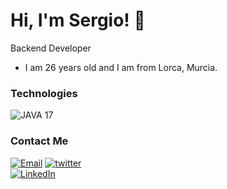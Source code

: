 
# Hi, I'm Sergio! 👋

Backend Developer 

- I am 26 years old and I am from Lorca, Murcia.


### Technologies
![JAVA 17](https://img.shields.io/badge/Java-JDK%2017-orange)

### Contact Me
<a href="sergiomartinez2m@gmail.com"><img alt="Email" src="https://img.shields.io/badge/Gmail-sergiomartinez2m@gmail.com-blue?style=flat-square&logo=gmail"></a>
<a href="https://twitter.com/Sergio2697sm"><img alt="twitter" src="https://img.shields.io/badge/twitter-Sergio2697sm-blue?style=flat-square&logo=twitter"></a>  
<a href="https://www.linkedin.com/in/sergio-martinez-martinez-474152125/"><img alt="LinkedIn" src="https://img.shields.io/badge/LinkedIn-Sergio%Martinez-blue?style=flat-square&logo=linkedin"></a>
